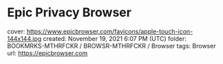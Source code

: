 # Epic Privacy Browser

cover: https://www.epicbrowser.com/favicons/apple-touch-icon-144x144.jpg
created: November 19, 2021 6:07 PM (UTC)
folder: BOOKMRKS-MTHRFCKR / BROWSR-MTHRFCKR / Browser
tags: Browser
url: https://epicbrowser.com
